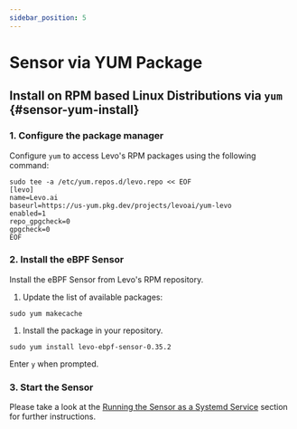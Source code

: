```yaml
---
sidebar_position: 5
---
```


# Sensor via YUM Package

## Install on RPM based Linux Distributions via `yum` {#sensor-yum-install}

### 1. Configure the package manager

Configure `yum` to access Levo's RPM packages using the following command:

```shell
sudo tee -a /etc/yum.repos.d/levo.repo << EOF
[levo]
name=Levo.ai
baseurl=https://us-yum.pkg.dev/projects/levoai/yum-levo
enabled=1
repo_gpgcheck=0
gpgcheck=0
EOF
```

### 2. Install the eBPF Sensor

Install the eBPF Sensor from Levo's RPM repository.

1. Update the list of available packages:
  ```shell
  sudo yum makecache
  ```

1. Install the package in your repository.
  ```shell
  sudo yum install levo-ebpf-sensor-0.35.2
  ```

Enter `y` when prompted.

### 3. Start the Sensor
Please take a look at the [Running the Sensor as a Systemd Service](/install-traffic-capture-sensors/ebpf-sensor/sensor-systemd-service) section for further instructions.


